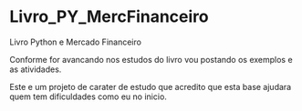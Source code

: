 # Livro_PY_MercFinanceiro
Livro Python e Mercado Financeiro

Conforme for avancando nos estudos do livro vou postando os exemplos e as atividades.

Este e um projeto de carater de estudo que acredito que esta base ajudara quem tem dificuldades como eu no inicio.
